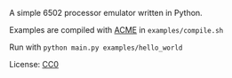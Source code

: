 A simple 6502 processor emulator written in Python.

Examples are compiled with [ACME](https://www.esw-heim.tu-clausthal.de/~marco/smorbrod/acme/) in `examples/compile.sh`

Run with `python main.py examples/hello_world`

License: [CC0](https://creativecommons.org/publicdomain/zero/1.0/)
